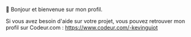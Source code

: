 👋 Bonjour et bienvenue sur mon profil.

Si vous avez besoin d'aide sur votre projet, vous pouvez retrouver mon profil sur Codeur.com :
https://www.codeur.com/-kevinguiot
